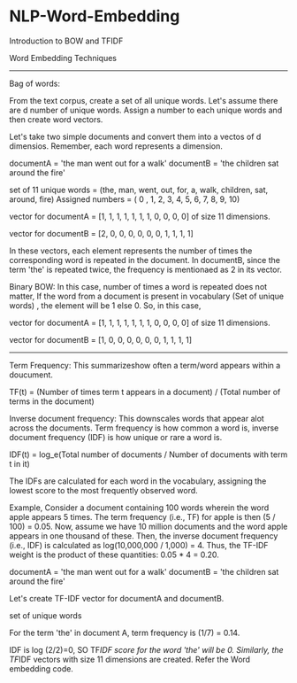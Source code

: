 # NLP-Word-Embedding
Introduction to BOW and TFIDF

Word Embedding Techniques
***********************************************************************
Bag of words:

From the text corpus, create a set of all unique words. Let's assume there are d number of unique words. Assign a number to each unique words and then 
create word vectors.

Let's take two simple documents and convert them into a vectos of d dimensios. Remember, each word represents a dimension.

documentA = 'the man went out for a walk'
documentB = 'the children sat around the fire'

set of 11 unique words = (the, man, went, out, for, a, walk, children, sat, around, fire)
Assigned numbers      = ( 0 ,  1,    2,    3,  4,  5,  6,      7,      8,     9,    10)

		       
vector for documentA = [1, 1, 1, 1, 1, 1, 1, 0, 0, 0, 0] of size 11 dimensions.

vector for documentB = [2, 0, 0, 0, 0, 0, 0, 1, 1, 1, 1]

In these vectors, each element represents the number of times the corresponding word is repeated in the document.
In documentB, since the term 'the' is repeated twice, the frequency is mentionaed as 2 in its vector.

Binary BOW: In this case, number of times a word is repeated does not matter, If the word from a document  is present in vocabulary (Set of unique words)
, the element will be 1 else 0.
So, in this case,

vector for documentA = [1, 1, 1, 1, 1, 1, 1, 0, 0, 0, 0] of size 11 dimensions.

vector for documentB = [1, 0, 0, 0, 0, 0, 0, 1, 1, 1, 1]


***********************************************************************


Term Frequency: This summarizeshow often a term/word appears within a doucument.

TF(t) = (Number of times term t appears in a document) / (Total number of terms in the document)

Inverse document frequency: This downscales words that appear alot across the documents.
Term frequency is how common a word is, inverse document frequency (IDF) is how unique or rare a word is.

IDF(t) = log_e(Total number of documents / Number of documents with term t in it)

The IDFs are calculated  for each word in the vocabulary, assigning the lowest score to the most frequently observed word.

Example,
Consider a document containing 100 words wherein the word apple appears 5 times. The term frequency (i.e., TF) for apple is then (5 / 100) = 0.05.
Now, assume we have 10 million documents and the word apple appears in one thousand of these. Then, the inverse document frequency (i.e., IDF) is 
calculated as log(10,000,000 / 1,000) = 4.
Thus, the TF-IDF weight is the product of these quantities: 0.05 * 4 = 0.20.

documentA = 'the man went out for a walk'
documentB = 'the children sat around the fire'

Let's create TF-IDF vector for documentA and documentB.

set of unique words 

For the term 'the' in document A, term frequency is (1/7) = 0.14. 

IDF is log (2/2)=0, SO TF*IDF score for the word 'the' will be 0. Similarly, the TF*IDF vectors with size 11 dimensions are created. Refer the Word embedding code.
